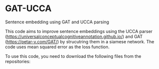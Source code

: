 # GAT-UCCA
Sentence embedding using GAT and UCCA parsing

This code aims to improve sentence embeddings using the UCCA parser (https://universalconceptualcognitiveannotation.github.io/) and GAT (https://petar-v.com/GAT/) by strucutring them in a siamese network. The code uses mean squared error as the loss function.

To use this code, you need to download the following files from the repositories:
